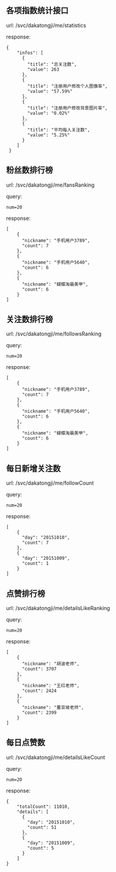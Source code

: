 ## 各项指数统计接口

url: /svc/dakatongji/me/statistics
    
response:

	{
        "infos": [
          {
            "title": "总关注数",
            "value": 263
          },
          {
            "title": "注册用户修改个人图像率",
            "value": "57.59%"
          },
          {
            "title": "注册用户修改背景图片率",
            "value": "0.02%"
          },
          {
            "title": "平均每人关注数",
            "value": "5.25%"
          }
        ]
     }
     
## 粉丝数排行榜

url: /svc/dakatongji/me/fansRanking

query:
    
    num=20
    
response:

    [
        {
          "nickname": "手机用户3789",
          "count": 7
        },
        {
          "nickname": "手机用户5640",
          "count": 6
        },
        {
          "nickname": "蝴蝶淘最美甲",
          "count": 6
        }
    ]
    
## 关注数排行榜

url: /svc/dakatongji/me/followsRanking

query:
    
    num=20
    
response:

    [
        {
          "nickname": "手机用户3789",
          "count": 7
        },
        {
          "nickname": "手机用户5640",
          "count": 6
        },
        {
          "nickname": "蝴蝶淘最美甲",
          "count": 6
        }
    ]
    
## 每日新增关注数

url: /svc/dakatongji/me/followCount

query:
    
    num=20
    
response:

    [
        {
          "day": "20151010",
          "count": 7
        },
        {
          "day": "20151009",
          "count": 1
        }
    ]
    
## 点赞排行榜

url: /svc/dakatongji/me/detailsLikeRanking

query:
    
    num=20
    
response:

    [
        {
          "nickname": "胡波老师",
          "count": 3707
        },
        {
          "nickname": "王红老师",
          "count": 2424
        },
        {
          "nickname": "董亚坡老师",
          "count": 2399
        }
    ]
    
## 每日点赞数

url: /svc/dakatongji/me/detailsLikeCount

query:
    
    num=20
    
response:

    {
        "totalCount": 11010,
        "details": [
          {
            "day": "20151010",
            "count": 51
          },
          {
            "day": "20151009",
            "count": 5
          }
        ]
    }